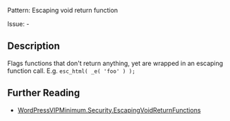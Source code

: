 Pattern: Escaping void return function

Issue: -

## Description

Flags functions that don't return anything, yet are wrapped in an escaping function call. E.g. `esc_html( _e( 'foo' ) );`

## Further Reading

* [WordPressVIPMinimum.Security.EscapingVoidReturnFunctions](https://github.com/Automattic/VIP-Coding-Standards/tree/develop/WordPressVIPMinimum/Sniffs/Security/EscapingVoidReturnFunctionsSniff.php)